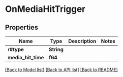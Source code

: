 # OnMediaHitTrigger

## Properties

Name | Type | Description | Notes
------------ | ------------- | ------------- | -------------
**r#type** | **String** |  | 
**media_hit_time** | **f64** |  | 

[[Back to Model list]](../README.md#documentation-for-models) [[Back to API list]](../README.md#documentation-for-api-endpoints) [[Back to README]](../README.md)


